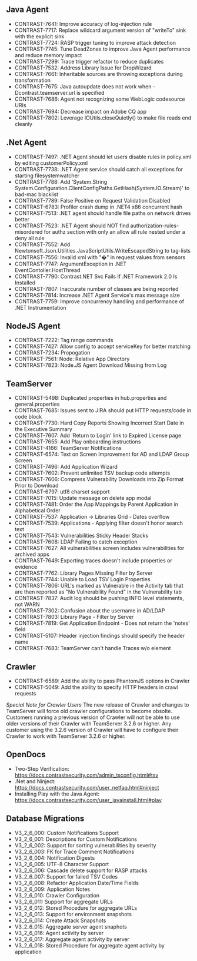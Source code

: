 <!--
title: "Contrast 3.2.6 - March 2016"
description: "Contrast 3.2.6 March 2016"
-->

## Java Agent
* CONTRAST-7641: Improve accuracy of log-injection rule
* CONTRAST-7717: Replace wildcard argument version of "writeTo" sink with the explicit sink
* CONTRAST-7724: RASP trigger tuning to improve attack detection
* CONTRAST-7745: Tune DeadZones to improve Java Agent performance and reduce memory impact
* CONTRAST-7299: Trace trigger refactor to reduce duplicates
* CONTRAST-7532: Address Library Issue for DropWizard
* CONTRAST-7661: Inheritable sources are throwing exceptions during transformation
* CONTRAST-7675: Java autoupdate does not work when -Dcontrast.teamserver.url is specified
* CONTRAST-7686: Agent not recognizing some WebLogic codesource URIs
* CONTRAST-7694: Decrease impact on Adobe CQ app
* CONTRAST-7802: Leverage IOUtils.closeQuietly() to make file reads end cleanly

## .Net Agent
* CONTRAST-7497: .NET Agent should let users disable rules in policy.xml by editing customerPolicy.xml
* CONTRAST-7738: .NET Agent service should catch all exceptions for starting filesystemwatcher
* CONTRAST-7788: Add 'System.String System.Configuration.ClientConfigPaths.GetHash(System.IO.Stream)' to bad-mac blacklist
* CONTRAST-7789: False Positive on Request Validation Disabled
* CONTRAST-6783: Profiler crash dump in .NET4 x86 concurrent hash 
* CONTRAST-7513: .NET agent should handle file paths on network drives better
* CONTRAST-7523: .NET Agent should NOT find authorization-rules-misordered for authz section with only an allow all rule nested under a deny all rule
* CONTRAST-7552: Add Newtonsoft.Json.Utilities.JavaScriptUtils.WriteEscapedString to tag-lists
* CONTRAST-7556: Invalid xml with "&#x0;" in request values from sensors
* CONTRAST-7747: ArgumentException in .NET EventContoller.HostThread
* CONTRAST-7790: Contrast.NET Svc Fails If .NET Framework 2.0 Is Installed
* CONTRAST-7807: Inaccurate number of classes are being reported
* CONTRAST-7814: Increase .NET Agent Service's max message size
* CONTRAST-7759: Improve concurrency handling and performance of .NET Instrumentation 

## NodeJS Agent
* CONTRAST-7222: Tag range commands
* CONTRAST-7427: Allow config to accept serviceKey for better matching
* CONTRAST-7234: Propogation
* CONTRAST-7561: Node: Relative App Directory
* CONTRAST-7823: Node.JS Agent Download Missing from Log


## TeamServer
* CONTRAST-5498: Duplicated properties in hub.properties and general.properties
* CONTRAST-7685: Issues sent to JIRA should put HTTP requests/code in code block
* CONTRAST-7730: Hard Copy Reports Showing Incorrect Start Date in the Executive Summary
* CONTRAST-7607: Add 'Return to Login' link to Expired License page
* CONTRAST-7655: Add Play onboarding instructions
* CONTRAST-4166: TeamServer Notifications
* CONTRAST-6574: Text on Screen Improvement for AD and LDAP Group Screen
* CONTRAST-7496: Add Application Wizard
* CONTRAST-7602: Prevent unlimited TSV backup code attempts
* CONTRAST-7606: Compress Vulnerability Downloads into Zip Format Prior to Download
* CONTRAST-6797: utf8 charset support
* CONTRAST-7015: Update message on delete app modal
* CONTRAST-7481: Order the App Mappings by Parent Application in Alphabetical Order
* CONTRAST-7537: Application -> Libraries Grid - Dates overflow
* CONTRAST-7539: Applications - Applying filter doesn't honor search text
* CONTRAST-7543: Vulnerabilities Sticky Header Stacks
* CONTRAST-7608: LDAP Failing to catch exception
* CONTRAST-7627: All vulnerabilities screen includes vulnerabilities for archived apps
* CONTRAST-7649: Exporting traces doesn't include properties or evidence
* CONTRAST-7762: Library Pages Missing Filter by Server
* CONTRAST-7744: Unable to Load TSV Login Properties
* CONTRAST-7806: URL's marked as Vulnerable in the Activity tab that are then reported as "No Vulnerability Found" in the Vulnerability tab
* CONTRAST-7837: Audit log should be pushing INFO level statements, not WARN
* CONTRAST-7302: Confusion about the username in AD/LDAP
* CONTRAST-7803: Library Page - Filter by Server
* CONTRAST-7819: Get Application Endpoint - Does not return the 'notes' field
* CONTRAST-5107: Header injection findings should specify the header name
* CONTRAST-7683: TeamServer can't handle Traces w/o <stack/> element


## Crawler
* CONTRAST-6589: Add the ability to pass PhantomJS options in Crawler
* CONTRAST-5049: Add the ability to specify HTTP headers in crawl requests

*Special Note for Crawler Users* 
The new release of Crawler and changes to TeamServer will force old crawler configurations to become obsolte. Customers running a previous version of Crawler will not be able to use older versions of their Crawler with TeamServer 3.2.6 or higher. Any customer using the 3.2.6 version of Crawler will have to configure their Crawler to work with TeamServer 3.2.6 or higher. 


## OpenDocs
* Two-Step Verification: https://docs.contrastsecurity.com/admin_tsconfig.html#tsv
* .Net and Ninject: https://docs.contrastsecurity.com/user_netfaq.html#ninject
* Installing Play with the Java Agent: https://docs.contrastsecurity.com/user_javainstall.html#play

## Database Migrations
* V3_2_6_000: Custom Notifications Support
* V3_2_6_001: Descriptions for Custom Notifications
* V3_2_6_002: Support for sorting vulnerabilities by severity
* V3_2_6_003: FK for Trace Comment Notifications
* V3_2_6_004: Notification Digests
* V3_2_6_005: UTF-8 Character Support
* V3_2_6_006: Cascade delete support for RASP attacks
* V3_2_6_007: Support for failed TSV Codes
* V3_2_6_008: Refactor Application Date/Time Fields
* V3_2_6_009: Application Notes
* V3_2_6_010: Crawler Configuration
* V3_2_6_011: Support for aggregate URLs
* V3_2_6_012: Stored Procedure for aggregate URLs
* V3_2_6_013: Support for environment snapshots
* V3_2_6_014: Create Attack Snapshots
* V3_2_6_015: Aggregate server agent snaphots
* V3_2_6_016: Agent activity by server
* V3_2_6_017: Aggregate agent activity by server
* V3_2_6_018: Stored Procedure for aggregate agent activity by application
